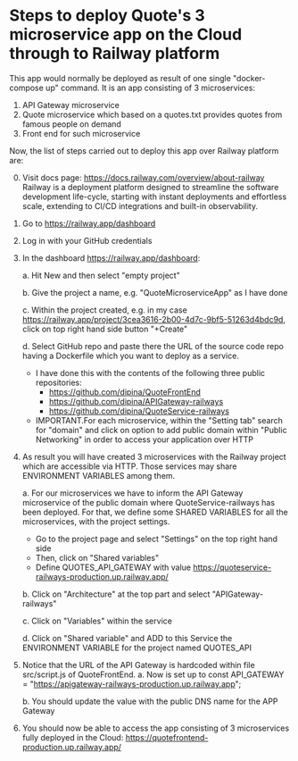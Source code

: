 Steps to deploy Quote's 3 microservice app on the Cloud through to Railway platform
===================================================================================
This app would normally be deployed as result of one single "docker-compose up" command. It is an app consisting of 3 microservices:
1) API Gateway microservice
2) Quote microservice which based on a quotes.txt provides quotes from famous people on demand
3) Front end for such microservice

Now, the list of steps carried out to deploy this app over Railway platform are:

0. Visit docs page: https://docs.railway.com/overview/about-railway
Railway is a deployment platform designed to streamline the software development life-cycle, starting with instant deployments and effortless scale, extending to CI/CD integrations and built-in observability.
1. Go to https://railway.app/dashboard
2. Log in with your GitHub credentials
3. In the dashboard https://railway.app/dashboard:
   
    a. Hit New and then select "empty project"
   
    b. Give the project a name, e.g. "QuoteMicroserviceApp" as I have done
   
    c. Within the project created, e.g. in my case https://railway.app/project/3cea3616-2b00-4d7c-9bf5-51263d4bdc9d, click on top right hand side button "+Create"
   
    d. Select GitHub repo and paste there the URL of the source code repo having a Dockerfile which you want to deploy as a service.
      - I have done this with the contents of the following three public repositories:
         - https://github.com/dipina/QuoteFrontEnd
         - https://github.com/dipina/APIGateway-railways
         - https://github.com/dipina/QuoteService-railways
      - IMPORTANT.For each microservice, within the "Setting tab" search for "domain" and click on option to add public domain within "Public Networking" in order to access your application over HTTP

4. As result you will have created 3 microservices with the Railway project which are accessible via HTTP. Those services may share ENVIRONMENT VARIABLES among them.
   
    a. For our microservices we have to inform the API Gateway microservice of the public domain where QuoteService-railways has been deployed. For that, we define some SHARED VARIABLES for all the microservices, with the project settings.
      - Go to the project page and select "Settings" on the top right hand side
      - Then, click on "Shared variables"
      - Define QUOTES_API_GATEWAY with value https://quoteservice-railways-production.up.railway.app/
   
    b. Click on "Architecture" at the top part and select "APIGateway-railways"
   
    c. Click on "Variables" within the service
   
    d. Click on "Shared variable" and ADD to this Service the ENVIRONMENT VARIABLE for the project named QUOTES_API
   
7. Notice that the URL of the API Gateway is hardcoded within file src/script.js of QuoteFrontEnd.
    a. Now is set up to const API_GATEWAY = "https://apigateway-railways-production.up.railway.app";
   
    b. You should update the value with the public DNS name for the APP Gateway

9. You should now be able to access the app consisting of 3 microservices fully deployed in the Cloud: https://quotefrontend-production.up.railway.app/


